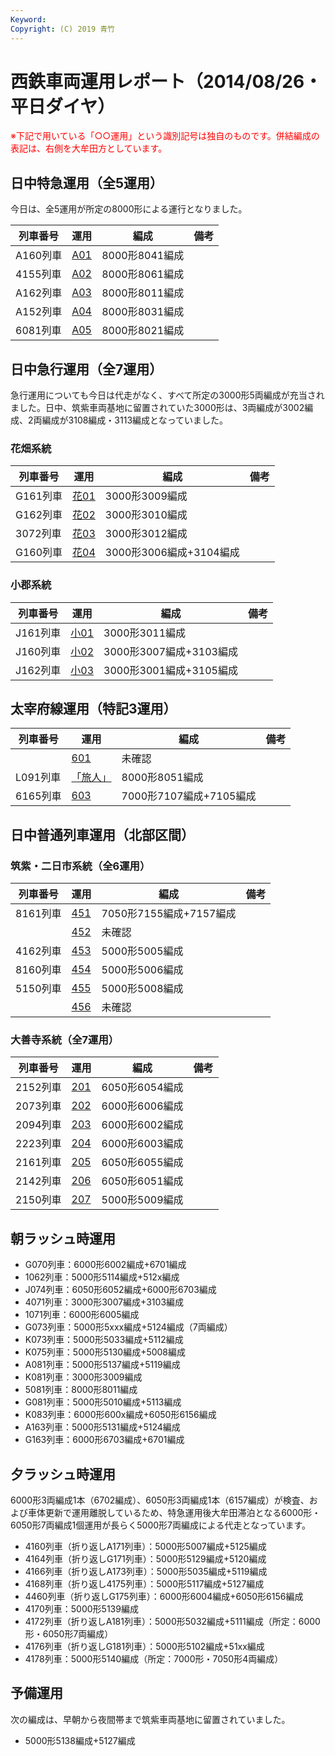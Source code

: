 ```yaml
---
Keyword: 
Copyright: (C) 2019 青竹
---
```


# 西鉄車両運用レポート（2014/08/26・平日ダイヤ）

<span style="color:#FF0000;">※下記で用いている「○○運用」という識別記号は独自のものです。併結編成の表記は、右側を大牟田方としています。</span>

## 日中特急運用（全5運用）

今日は、全5運用が所定の8000形による運行となりました。

| 列車番号 | 運用 | 編成 | 備考 |
| --- | --- | --- | --- |
| A160列車 | [A01](http://aotake91.yu-nagi.com/railway/nishitetsu/20140322kaisei/unyoulist-weekday.htm#WA01) | 8000形8041編成 |  |
| 4155列車 | [A02](http://aotake91.yu-nagi.com/railway/nishitetsu/20140322kaisei/unyoulist-weekday.htm#WA02) | 8000形8061編成 |  |
| A162列車 | [A03](http://aotake91.yu-nagi.com/railway/nishitetsu/20140322kaisei/unyoulist-weekday.htm#WA03) | 8000形8011編成 |  |
| A152列車 | [A04](http://aotake91.yu-nagi.com/railway/nishitetsu/20140322kaisei/unyoulist-weekday.htm#WA04) | 8000形8031編成 |  |
| 6081列車 | [A05](http://aotake91.yu-nagi.com/railway/nishitetsu/20140322kaisei/unyoulist-weekday.htm#WA05) | 8000形8021編成 |  |

## 日中急行運用（全7運用）

急行運用についても今日は代走がなく、すべて所定の3000形5両編成が充当されました。日中、筑紫車両基地に留置されていた3000形は、3両編成が3002編成、2両編成が3108編成・3113編成となっていました。

### 花畑系統

| 列車番号 | 運用 | 編成 | 備考 |
| --- | --- | --- | --- |
| G161列車 | [花01](http://aotake91.yu-nagi.com/railway/nishitetsu/20140322kaisei/unyoulist-weekday.htm#WG01) | 3000形3009編成 |  |
| G162列車 | [花02](http://aotake91.yu-nagi.com/railway/nishitetsu/20140322kaisei/unyoulist-weekday.htm#WG02) | 3000形3010編成 |  |
| 3072列車 | [花03](http://aotake91.yu-nagi.com/railway/nishitetsu/20140322kaisei/unyoulist-weekday.htm#WG03) | 3000形3012編成 |  |
| G160列車 | [花04](http://aotake91.yu-nagi.com/railway/nishitetsu/20140322kaisei/unyoulist-weekday.htm#WG04) | 3000形3006編成+3104編成 |  |

### 小郡系統

| 列車番号 | 運用 | 編成 | 備考 |
| --- | --- | --- | --- |
| J161列車 | [小01](http://aotake91.yu-nagi.com/railway/nishitetsu/20140322kaisei/unyoulist-weekday.htm#WJ01) | 3000形3011編成 |  |
| J160列車 | [小02](http://aotake91.yu-nagi.com/railway/nishitetsu/20140322kaisei/unyoulist-weekday.htm#WJ02) | 3000形3007編成+3103編成 |  |
| J162列車 | [小03](http://aotake91.yu-nagi.com/railway/nishitetsu/20140322kaisei/unyoulist-weekday.htm#WJ03) | 3000形3001編成+3105編成 |  |

## 太宰府線運用（特記3運用）

| 列車番号 | 運用 | 編成 | 備考 |
| --- | --- | --- | --- |
|  | [601](http://aotake91.yu-nagi.com/railway/nishitetsu/20140322kaisei/unyoulist-weekday.htm#W601) | 未確認 |  |
| L091列車 | [「旅人」](http://aotake91.yu-nagi.com/railway/nishitetsu/20140322kaisei/unyoulist-weekday.htm#W602) | 8000形8051編成 |  |
| 6165列車 | [603](http://aotake91.yu-nagi.com/railway/nishitetsu/20140322kaisei/unyoulist-weekday.htm#W603) | 7000形7107編成+7105編成 |  |

## 日中普通列車運用（北部区間）

### 筑紫・二日市系統（全6運用）

| 列車番号 | 運用 | 編成 | 備考 |
| --- | --- | --- | --- |
| 8161列車 | [451](http://aotake91.yu-nagi.com/railway/nishitetsu/20140322kaisei/unyoulist-weekday.htm#W451) | 7050形7155編成+7157編成 |  |
|  | [452](http://aotake91.yu-nagi.com/railway/nishitetsu/20140322kaisei/unyoulist-weekday.htm#W452) | 未確認 |  |
| 4162列車 | [453](http://aotake91.yu-nagi.com/railway/nishitetsu/20140322kaisei/unyoulist-weekday.htm#W453) | 5000形5005編成 |  |
| 8160列車 | [454](http://aotake91.yu-nagi.com/railway/nishitetsu/20140322kaisei/unyoulist-weekday.htm#W454) | 5000形5006編成 |  |
| 5150列車 | [455](http://aotake91.yu-nagi.com/railway/nishitetsu/20140322kaisei/unyoulist-weekday.htm#W455) | 5000形5008編成 |  |
|  | [456](http://aotake91.yu-nagi.com/railway/nishitetsu/20140322kaisei/unyoulist-weekday.htm#W456) | 未確認 |  |

### 大善寺系統（全7運用）

| 列車番号 | 運用 | 編成 | 備考 |
| --- | --- | --- | --- |
| 2152列車 | [201](http://aotake91.yu-nagi.com/railway/nishitetsu/20140322kaisei/unyoulist-weekday.htm#W201) | 6050形6054編成 |  |
| 2073列車 | [202](http://aotake91.yu-nagi.com/railway/nishitetsu/20140322kaisei/unyoulist-weekday.htm#W202) | 6000形6006編成 |  |
| 2094列車 | [203](http://aotake91.yu-nagi.com/railway/nishitetsu/20140322kaisei/unyoulist-weekday.htm#W203) | 6000形6002編成 |  |
| 2223列車 | [204](http://aotake91.yu-nagi.com/railway/nishitetsu/20140322kaisei/unyoulist-weekday.htm#W204) | 6000形6003編成 |  |
| 2161列車 | [205](http://aotake91.yu-nagi.com/railway/nishitetsu/20140322kaisei/unyoulist-weekday.htm#W205) | 6050形6055編成 |  |
| 2142列車 | [206](http://aotake91.yu-nagi.com/railway/nishitetsu/20140322kaisei/unyoulist-weekday.htm#W206) | 6050形6051編成 |  |
| 2150列車 | [207](http://aotake91.yu-nagi.com/railway/nishitetsu/20140322kaisei/unyoulist-weekday.htm#W207) | 5000形5009編成 |  |

## 朝ラッシュ時運用

* G070列車：6000形6002編成+6701編成
* 1062列車：5000形5114編成+512x編成
* J074列車：6050形6052編成+6000形6703編成
* 4071列車：3000形3007編成+3103編成
* 1071列車：6000形6005編成
* G073列車：5000形5xxx編成+5124編成（7両編成）
* K073列車：5000形5033編成+5112編成
* K075列車：5000形5130編成+5008編成
* A081列車：5000形5137編成+5119編成
* K081列車：3000形3009編成
* 5081列車：8000形8011編成
* G081列車：5000形5010編成+5113編成
* K083列車：6000形600x編成+6050形6156編成
* A163列車：5000形5131編成+5124編成
* G163列車：6000形6703編成+6701編成

## 夕ラッシュ時運用

6000形3両編成1本（6702編成）、6050形3両編成1本（6157編成）が検査、および車体更新で運用離脱しているため、特急運用後大牟田滞泊となる6000形・6050形7両編成1個運用が長らく5000形7両編成による代走となっています。

* 4160列車（折り返しA171列車）：5000形5007編成+5125編成
* 4164列車（折り返しG171列車）：5000形5129編成+5120編成
* 4166列車（折り返しA173列車）：5000形5035編成+5119編成
* 4168列車（折り返し4175列車）：5000形5117編成+5127編成
* 4460列車（折り返しG175列車）：6000形6004編成+6050形6156編成
* 4170列車：5000形5139編成
* 4172列車（折り返しA181列車）：5000形5032編成+5111編成（所定：6000形・6050形7両編成）
* 4176列車（折り返しG181列車）：5000形5102編成+51xx編成
* 4178列車：5000形5140編成（所定：7000形・7050形4両編成）

## 予備運用

次の編成は、早朝から夜間帯まで筑紫車両基地に留置されていました。

* 5000形5138編成+5127編成

